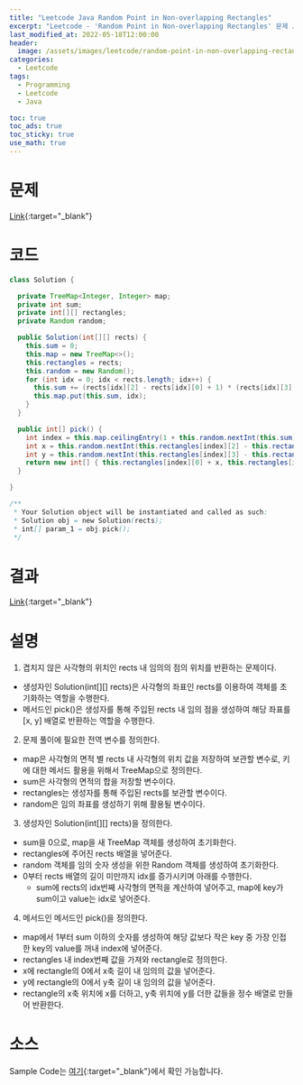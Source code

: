 ```yaml
---
title: "Leetcode Java Random Point in Non-overlapping Rectangles"
excerpt: "Leetcode - 'Random Point in Non-overlapping Rectangles' 문제 Java 풀이"
last_modified_at: 2022-05-18T12:00:00
header:
  image: /assets/images/leetcode/random-point-in-non-overlapping-rectangles.png
categories:
  - Leetcode
tags:
  - Programming
  - Leetcode
  - Java

toc: true
toc_ads: true
toc_sticky: true
use_math: true
---
```

# 문제
[Link](https://leetcode.com/problems/random-point-in-non-overlapping-rectangles/){:target="_blank"}

# 코드
```java
class Solution {

  private TreeMap<Integer, Integer> map;
  private int sum;
  private int[][] rectangles;
  private Random random;

  public Solution(int[][] rects) {
    this.sum = 0;
    this.map = new TreeMap<>();
    this.rectangles = rects;
    this.random = new Random();
    for (int idx = 0; idx < rects.length; idx++) {
      this.sum += (rects[idx][2] - rects[idx][0] + 1) * (rects[idx][3] - rects[idx][1] + 1);
      this.map.put(this.sum, idx);
    }
  }

  public int[] pick() {
    int index = this.map.ceilingEntry(1 + this.random.nextInt(this.sum)).getValue();
    int x = this.random.nextInt(this.rectangles[index][2] - this.rectangles[index][0] + 1);
    int y = this.random.nextInt(this.rectangles[index][3] - this.rectangles[index][1] + 1);
    return new int[] { this.rectangles[index][0] + x, this.rectangles[index][1] + y };
  }

}

/**
 * Your Solution object will be instantiated and called as such:
 * Solution obj = new Solution(rects);
 * int[] param_1 = obj.pick();
 */
```

# 결과
[Link](https://leetcode.com/submissions/detail/701812745/){:target="_blank"}

# 설명
1. 겹치지 않은 사각형의 위치인 rects 내 임의의 점의 위치를 반환하는 문제이다.
- 생성자인 Solution(int[][] rects)은 사각형의 좌표인 rects를 이용하여 객체를 초기화하는 역할을 수행한다.
- 메서드인 pick()은 생성자를 통해 주입된 rects 내 임의 점을 생성하여 해당 좌표를 [x, y] 배열로 반환하는 역할을 수행한다.

2. 문제 풀이에 필요한 전역 변수를 정의한다.
- map은 사각형의 면적 별 rects 내 사각형의 위치 값을 저장하여 보관할 변수로, 키에 대한 메서드 활용을 위해서 TreeMap으로 정의한다.
- sum은 사각형의 면적의 합을 저장할 변수이다.
- rectangles는 생성자를 통해 주입된 rects를 보관할 변수이다.
- random은 임의 좌표를 생성하기 위해 활용될 변수이다.

3. 생성자인 Solution(int[][] rects)을 정의한다.
- sum을 0으로, map을 새 TreeMap 객체를 생성하여 초기화한다.
- rectangles에 주어진 rects 배열을 넣어준다.
- random 객체를 임의 숫자 생성을 위한 Random 객체를 생성하여 초기화한다.
- 0부터 rects 배열의 길이 미만까지 idx를 증가시키며 아래를 수행한다.
  - sum에 rects의 idx번째 사각형의 면적을 계산하여 넣어주고, map에 key가 sum이고 value는 idx로 넣어준다.

4. 메서드인 메서드인 pick()을 정의한다.
- map에서 1부터 sum 이하의 숫자를 생성하여 해당 값보다 작은 key 중 가장 인접한 key의 value를 꺼내 index에 넣어준다.
- rectangles 내 index번째 값을 가져와 rectangle로 정의한다.
- x에 rectangle의 0에서 x축 길이 내 임의의 값을 넣어준다.
- y에 rectangle의 0에서 y축 길이 내 임의의 값을 넣어준다.
- rectangle의 x축 위치에 x를 더하고, y축 위치에 y를 더한 값들을 정수 배열로 만들어 반환한다.

# 소스
Sample Code는 [여기](https://github.com/GracefulSoul/leetcode/blob/master/src/main/java/gracefulsoul/object/solution/random/point/rectangle/Solution.java){:target="_blank"}에서 확인 가능합니다.